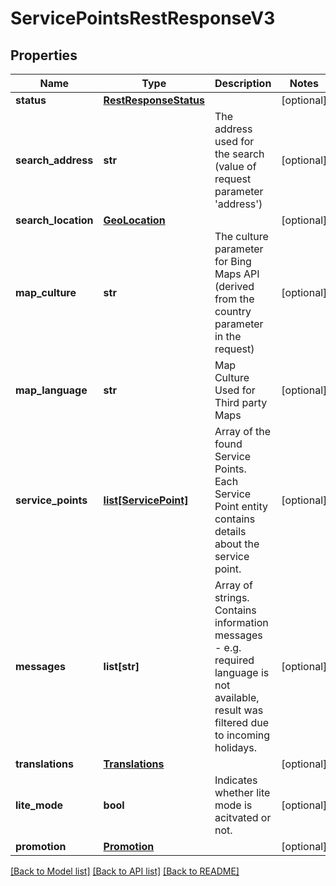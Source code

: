 # ServicePointsRestResponseV3

## Properties
Name | Type | Description | Notes
------------ | ------------- | ------------- | -------------
**status** | [**RestResponseStatus**](RestResponseStatus.md) |  | [optional] 
**search_address** | **str** | The address used for the search (value of request parameter &#x27;address&#x27;) | [optional] 
**search_location** | [**GeoLocation**](GeoLocation.md) |  | [optional] 
**map_culture** | **str** | The culture parameter for Bing Maps API (derived from the country parameter in the request) | [optional] 
**map_language** | **str** | Map Culture Used for Third party Maps | [optional] 
**service_points** | [**list[ServicePoint]**](ServicePoint.md) | Array of the found Service Points. Each Service Point entity contains details about the service point. | [optional] 
**messages** | **list[str]** | Array of strings. Contains information messages  - e.g. required language is not available, result was filtered due to incoming holidays. | [optional] 
**translations** | [**Translations**](Translations.md) |  | [optional] 
**lite_mode** | **bool** | Indicates whether lite mode is acitvated or not. | [optional] 
**promotion** | [**Promotion**](Promotion.md) |  | [optional] 

[[Back to Model list]](../README.md#documentation-for-models) [[Back to API list]](../README.md#documentation-for-api-endpoints) [[Back to README]](../README.md)

